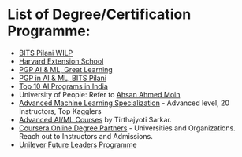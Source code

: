 # List of Degree/Certification Programme:  
 - [BITS Pilani WILP](https://bits-pilani-wilp.ac.in/)  
 - [Harvard Extension School](https://www.extension.harvard.edu/harvard-education-designed-for-you?utm_campaign=EXT&utm_medium=social&utm_source=linkedin&utm_content=TextAds_certificate)  
 - [PGP AI & ML, Great Learning](https://www.greatlearning.in/pg-program-artificial-intelligence-course)  
 - [PGP in AI & ML, BITS Pilani](https://bits-pilani-wilp.ac.in/certification-programmes/pgp-ai-ml.php)  
 - [Top 10 AI Programs in India](https://analyticsindiamag.com/top-10-courses-and-training-programs-on-artificial-intelligence-in-india-ranking-2019/)  
 - University of People: Refer to [Ahsan Ahmed Moin](https://www.quora.com/Is-the-University-of-the-People-a-scam-and-what-are-the-reasons)  
 - [Advanced Machine Learning Specialization](https://www.coursera.org/specializations/aml) - Advanced level, 20 Instructors, Top Kagglers  
 - [Advanced AI/ML Courses](https://towardsdatascience.com/what-are-some-advanced-ai-and-machine-learning-online-courses-8609ab281450) by Tirthajyoti Sarkar.  
 - [Coursera Online Degree Partners](https://www.coursera.org/about/partners) - Universities and Organizations. Reach out to Instructors and Admissions.  
 - [Unilever Future Leaders Programme](https://www.unilever.com/careers/students-and-graduates/unilever-future-leaders-programme.html)  
 
 
 

